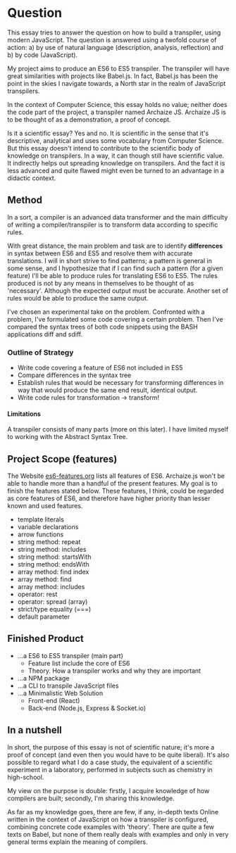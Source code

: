 # Question

This essay tries to answer the question on how to build a 
transpiler, using modern JavaScript. The question is answered using a 
twofold course of action: a) by use of natural language (description, analysis, 
reflection) and b) by code (JavaScript).

My project aims to produce an ES6 to ES5 transpiler. The transpiler will have great 
similarities with projects like Babel.js. In fact, Babel.js has been the point 
in the skies I navigate towards, a North star in the realm of JavaScript transpilers. 

In the context of Computer Science, this essay holds no value; neither does the 
code part of the project, a transpiler named Archaize JS. Archaize JS 
is to be thought of as a demonstration, a proof of concept.

Is it a scientific essay? Yes and no. It is scientific in the sense that it's 
descriptive, analytical and uses some vocabulary from Computer Science. But this 
essay doesn't intend to contribute to the scientific body of knowledge on 
transpilers. In a way, it can though still have scientific value. It indirectly 
helps out spreading knowledge on transpilers. And the fact it is less advanced and 
quite flawed might even be  turned to an advantage in a didactic context.


## Method

In a sort, a compiler is an advanced data transformer and the main difficulty of 
writing a compiler/transpiler is to transform data according to specific rules. 

With great distance, the main problem and task are to identify **differences** in 
syntax between ES6 and ES5 and resolve them with accurate translations. I will in short 
strive to find patterns; a pattern is general in some sense, and I hypothesize that if I 
can find such a pattern (for a given feature) I'll be able to produce rules for 
translating ES6 to ES5. The rules produced is not by any means in themselves to 
be thought of as 'necessary'. Although the expected output must be accurate. Another set 
of rules would be able to produce the same output.

I've chosen an experimental take on the problem. Confronted with a problem, I've formulated 
some code covering a certain problem. Then I've compared the syntax trees of both code 
snippets using the BASH applications diff and sdiff. 


### Outline of Strategy

* Write code covering a feature of ES6 not included in ES5
* Compare differences in the syntax tree
* Establish rules that would be necessary for transforming differences in way 
  that would produce the same end result, identical output.
* Write code rules for transformation -> transform!


#### Limitations

A transpiler consists of many parts (more on this later). I have limited 
myself to working with the Abstract Syntax Tree.  


## Project Scope (features)

The Website [es6-features.org](es6-features.org) lists all features of ES6. Archaize.js
won't be able to handle more than a handful of the present features. My goal is to 
finish the features stated below. These features, I think, could be regarded as 
core features of ES6, and therefore have higher priority than lesser known and 
used features.
 
- template literals
- variable declarations
- arrow functions
- string method: repeat
- string method: includes
- string method: startsWith
- string method: endsWith
- array method: find index
- array method: find
- array method: includes
- operator: rest
- operator: spread (array)
- strict/type equality (===)
- default parameter

## Finished Product
* ...a ES6 to ES5 transpiler (main part)
    * Feature list include the core of ES6
    * Theory. How a transpiler works and why they are important
* ...a NPM package
* ...a CLI to transpile JavaScript files
* ...a Minimalistic Web Solution 
    * Front-end (React)
    * Back-end (Node.js, Express & Socket.io)

## In a nutshell
In short, the purpose of this essay is not of scientific nature; it's more 
a proof of concept (and even then you would have to be quite liberal). It's also 
possible to regard what I do a case study, the equivalent of a scientific experiment in a 
laboratory, performed in subjects such as chemistry in high-school. 

My view on the purpose is double: firstly, I acquire knowledge of how compilers 
are built; secondly, I'm sharing this knowledge.

As far as my knowledge goes, there are few, if any, in-depth texts Online written 
in the context of JavaScript on how a transpiler is configured, combining concrete code
examples with 'theory'. There are quite a few texts on Babel, but none of them 
really deals with examples and only in very general terms explain 
the meaning of compilers.

